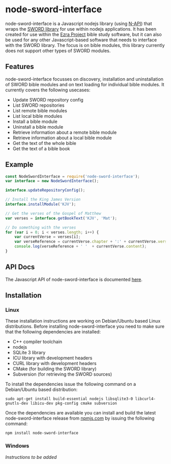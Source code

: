 # node-sword-interface
node-sword-interface is a Javascript nodejs library (using [N-API](https://nodejs.github.io/node-addon-api/)) that wraps the [SWORD library](http://www.crosswire.org/sword/) for use within nodejs applications. It has been created for use within the [Ezra Project](https://github.com/tobias-klein/ezra-project) bible study software, but it can also be used for any other Javascript-based software that needs to interface with the SWORD library. The focus is on bible modules, this library currently does not support other types of SWORD modules.

## Features

node-sword-interface focusses on discovery, installation and uninstallation of SWORD bible modules and on text loading for individual bible modules. It currently covers the following usecases:

- Update SWORD repository config
- List SWORD repositories
- List remote bible modules
- List local bible modules
- Install a bible module
- Uninstall a bible module
- Retrieve information about a remote bible module
- Retrieve information about a local bible module
- Get the text of the whole bible
- Get the text of a bible book

## Example

```javascript
const NodeSwordInterface = require('node-sword-interface');
var interface = new NodeSwordInterface();

interface.updateRepositoryConfig();

// Install the King James Version
interface.installModule('KJV');

// Get the verses of the Gospel of Matthew
var verses = interface.getBookText('KJV', 'Mat');

// Do something with the verses
for (var i = 0; i < verses.length; i++) {
    var currentVerse = verses[i];
    var verseReference = currentVerse.chapter + ':' + currentVerse.verseNr;
    console.log(verseReference + ' '  + currentVerse.content);
}
```

## API Docs

The Javascript API of node-sword-interface is documented [here](API.md).

## Installation

### Linux

These installation instructions are working on Debian/Ubuntu based Linux distributions.
Before installing node-sword-interface you need to make sure that the following dependencies are installed:

- C++ compiler toolchain
- nodejs
- SQLite 3 library
- ICU library with development headers
- CURL library with development headers
- CMake (for building the SWORD library)
- Subversion (for retrieving the SWORD sources)

To install the dependencies issue the following command on a Debian/Ubuntu based distribution:
    
    sudo apt-get install build-essential nodejs libsqlite3-0 libcurl4-gnutls-dev libicu-dev pkg-config cmake subversion

Once the dependencies are available you can install and build the latest node-sword-interface release from [npmjs.com](https://www.npmjs.com/package/node-sword-interface) by issuing the following command:

    npm install node-sword-interface

### Windows

_Instructions to be added_
